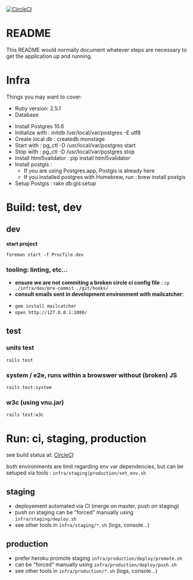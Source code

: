 [![CircleCI](https://circleci.com/gh/betagouv/monstage.svg?style=svg)](https://circleci.com/gh/betagouv/monstage)
# README


This README would normally document whatever steps are necessary to get the
application up and running.

# Infra
Things you may want to cover:

* Ruby version: 2.5.1
* Database
- Install Postgres 10.6
- Initialize with : initdb /usr/local/var/postgres -E utf8
- Create local db : createdb monstage
- Start with : pg_ctl -D /usr/local/var/postgres start
- Stop with : pg_ctl -D /usr/local/var/postgres stop
- Install html5validator : pip install html5validator
- Install postgis :
  - If you are using Postgres.app, Postgis is already here
  - If you installed postgres with Homebrew, run : brew install postgis
- Setup Postgis : rake db:gis:setup

# Build: test, dev

## dev

**start project**

```
foreman start -f Procfile.dev
```

### tooling: linting, etc...

* **ensure we are not commiting a broken circle ci config file** : ``` cp ./infra/dev/pre-commit ./git/hooks/ ```
* **consult emails sent in development environment with mailcatcher**: 
- `gem install mailcatcher`
- `open http://127.0.0.1:1080/`

## test

### units test

```rails test```

### system / e2e, runs within a browswer __without__ (broken) JS

```rails test:system```

### w3c (using vnu.jar)

```rails test:w3c```

# Run: ci, staging, production

see build status at: [CircleCI](https://circleci.com/gh/betagouv/monstage)

both environments are limit regarding env var dependencies, but can be setuped via tools : ```infra/staging|production/set_env.sh```

## staging

* deployement automated via CI (merge on master, push on staging)
* push on staging can be "forced" manually using ```infra/staging/deploy.sh```
* see other tools in ```infra/staging/*.sh```  (logs, console...)

## production

* prefer heroku promote staging ```infra/production/deploy/promote.sh```
* can be "forced" manually using ```infra/production/deploy/push.sh```
* see other tools in ```infra/production/*.sh``` (logs, console...)


